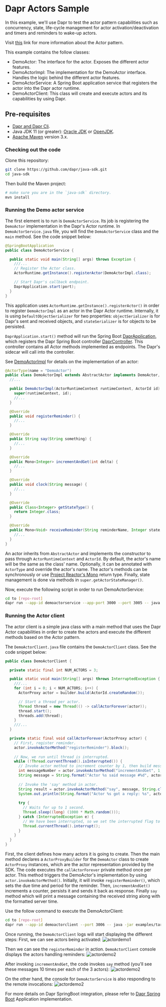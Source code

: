 # Dapr Actors Sample

In this example, we'll use Dapr to test the actor pattern capabilities such as concurrency, state, life-cycle management for actor activation/deactivation and timers and reminders to wake-up actors.

Visit [this](https://github.com/dapr/docs/blob/master/concepts/actor/actor_overview.md) link for more information about the Actor pattern.

This example contains the follow classes:

* DemoActor: The interface for the actor. Exposes the different actor features.
* DemoActorImpl: The implementation for the DemoActor interface. Handles the logic behind the different actor features.
* DemoActorService: A Spring Boot application service that registers the actor into the Dapr actor runtime.
* DemoActorClient: This class will create and execute actors and its capabilities by using Dapr.
 
## Pre-requisites

* [Dapr and Dapr Cli](https://github.com/dapr/docs/blob/master/getting-started/environment-setup.md#environment-setup).
* Java JDK 11 (or greater): [Oracle JDK](https://www.oracle.com/technetwork/java/javase/downloads/index.html#JDK11) or [OpenJDK](https://jdk.java.net/13/).
* [Apache Maven](https://maven.apache.org/install.html) version 3.x.

### Checking out the code

Clone this repository:

```sh
git clone https://github.com/dapr/java-sdk.git
cd java-sdk
```

Then build the Maven project:

```sh
# make sure you are in the `java-sdk` directory.
mvn install
```

### Running the Demo actor service

The first element is to run is `DemoActorService`. Its job is registering the `DemoActor` implementation in the Dapr's Actor runtime. In `DemoActorService.java` file, you will find the `DemoActorService` class and the `main` method. See the code snippet below:

```java
@SpringBootApplication
public class DemoActorService {

  public static void main(String[] args) throws Exception {
	///...
    // Register the Actor class.
    ActorRuntime.getInstance().registerActor(DemoActorImpl.class);

    // Start Dapr's callback endpoint.
    DaprApplication.start(port);
  }
}
```

This application uses `ActorRuntime.getInstance().registerActor()` in order to register `DemoActorImpl` as an actor in the Dapr Actor runtime. Internally, it is using `DefaultObjectSerializer` for two properties: `objectSerializer` is for Dapr's sent and received objects, and `stateSerializer` is for objects to be persisted.
 

`DaprApplication.start()` method will run the Spring Boot [DaprApplication](../../../springboot/DaprApplication.java), which registers the Dapr Spring Boot controller [DaprController](../../springboot/DaprController.java). This controller contains all Actor methods implemented as endpoints. The Dapr's sidecar will call into the controller.

See [DemoActorImpl](DemoActorImpl.java) for details on the implementation of an actor:
```java
@ActorType(name = "DemoActor")
public class DemoActorImpl extends AbstractActor implements DemoActor, Remindable<Integer> {
  //...

  public DemoActorImpl(ActorRuntimeContext runtimeContext, ActorId id) {
    super(runtimeContext, id);
    //...
  }

  @Override
  public void registerReminder() {
    //...
  }

  @Override
  public String say(String something) {
    //...
  }

  @Override
  public Mono<Integer> incrementAndGet(int delta) {
    //...
  }

  @Override
  public void clock(String message) {
    //...
  }

  @Override
  public Class<Integer> getStateType() {
    return Integer.class;
  }

  @Override
  public Mono<Void> receiveReminder(String reminderName, Integer state, Duration dueTime, Duration period) {
    //...
  }
}
```
An actor inherits from `AbstractActor` and implements the constructor to pass through `ActorRuntimeContext` and `ActorId`. By default, the actor's name will be the same as the class' name. Optionally, it can be annotated with `ActorType` and override the actor's name. The actor's methods can be synchronously or use [Project Reactor's Mono](https://projectreactor.io/docs/core/release/api/reactor/core/publisher/Mono.html) return type. Finally, state management is done via methods in `super.getActorStateManager()`.


Now, execute the following script in order to run DemoActorService:
```sh
cd to [repo-root]
dapr run --app-id demoactorservice --app-port 3000 --port 3005 -- java -jar examples/target/dapr-java-sdk-examples-exec.jar io.dapr.examples.actors.http.DemoActorService -p 3000
```

### Running the Actor client

The actor client is a simple java class with a main method that uses the Dapr Actor capabilities in order to create the actors and execute the different methods based on the Actor pattern.

The `DemoActorClient.java` file contains the `DemoActorClient` class. See the code snippet below:

```java
public class DemoActorClient {

  private static final int NUM_ACTORS = 3;

  public static void main(String[] args) throws InterruptedException {
    ///...
    for (int i = 0; i < NUM_ACTORS; i++) {
      ActorProxy actor = builder.build(ActorId.createRandom());

      // Start a thread per actor.
      Thread thread = new Thread(() -> callActorForever(actor));
      thread.start();
      threads.add(thread);
    }
    ///...
  }

  private static final void callActorForever(ActorProxy actor) {
    // First, register reminder.
    actor.invokeActorMethod("registerReminder").block();
 
    // Now, we run until thread is interrupted.
    while (!Thread.currentThread().isInterrupted()) {
      // Invoke actor method to increment counter by 1, then build message.
      int messageNumber = actor.invokeActorMethod("incrementAndGet", 1, int.class).block();
      String message = String.format("Actor %s said message #%d", actor.getActorId().toString(), messageNumber);
   
      // Invoke the 'say' method in actor.
      String result = actor.invokeActorMethod("say", message, String.class).block();
      System.out.println(String.format("Actor %s got a reply: %s", actor.getActorId().toString(), result));
    
      try {
        // Waits for up to 1 second.
        Thread.sleep((long) (1000 * Math.random()));
      } catch (InterruptedException e) {
        // We have been interrupted, so we set the interrupted flag to exit gracefully.
        Thread.currentThread().interrupt();
      }
    }
  }
}
```

First, the client defines how many actors it is going to create. Then the main method declares a `ActorProxyBuilder` for the `DemoActor` class to create `ActorProxy` instances, which are the actor representation provided by the SDK. The code executes the `callActorForever` private method once per actor. This method triggers the DemoActor's implementation by using `actor.invokeActorMethod()`. Initially, it will invoke `registerReminder()`, which sets the due time and period for the reminder. Then, `incrementAndGet()` increments a counter, persists it and sends it back as response. Finally `say` method which will print a message containing the received string along with the formatted server time. 

Use the follow command to execute the DemoActorClient:

```sh
cd to [repo-root]
dapr run --app-id demoactorclient --port 3006 -- java -jar examples/target/dapr-java-sdk-examples-exec.jar io.dapr.examples.actors.http.DemoActorClient
```

Once running, the `DemoActorClient` logs will start displaying the different steps: 
First, we can see actors being activated:
![actordemo1](../../../../../../resources/img/demo-actor-client1.png)

Then we can see the `registerReminder` in action. `DemoActorClient` console displays the actors handling reminders:
![actordemo2](../../../../../../resources/img/demo-actor-client2.png)

After invoking `incrementAndGet`, the code invokes `say` method (you'll see these messages 10 times per each of the 3 actors):
![actordemo2](../../../../../../resources/img/demo-actor-client3.png)

On the other hand, the console for `DemoActorService` is also responding to the remote invocations:
![actordemo2](../../../../../../resources/img/demo-actor-service.png)


For more details on Dapr SpringBoot integration, please refer to [Dapr Spring Boot](../../springboot/DaprApplication.java)  Application implementation.
